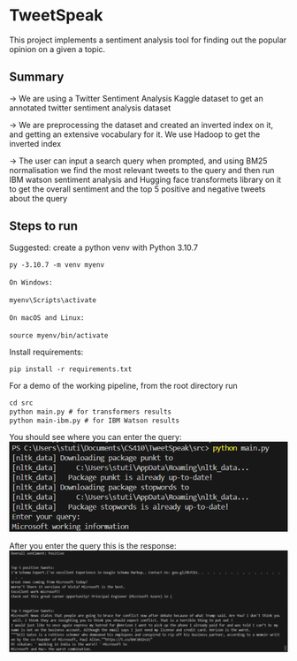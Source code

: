 # TweetSpeak

This project implements a sentiment analysis tool for finding out the popular opinion on a given a topic.


## Summary

-> We are using a Twitter Sentiment Analysis Kaggle dataset to get an annotated twitter sentiment analysis dataset

-> We are preprocessing the dataset and created an inverted index on it, and getting an extensive vocabulary for it. We use Hadoop to get the inverted index

-> The user can input a search query when prompted, and using BM25 normalisation we find the most relevant tweets to the query and then run IBM watson sentiment analysis and Hugging face transformets library on it to get the overall sentiment and the top 5 positive and negative tweets about the query

## Steps to run 
 
 Suggested: create a python venv with Python 3.10.7 
 ```
 py -3.10.7 -m venv myenv

On Windows:

myenv\Scripts\activate

On macOS and Linux:

source myenv/bin/activate
```

Install requirements:
 ```
 pip install -r requirements.txt
 
```

 For a demo of the working pipeline, from the root directory run

```
cd src
python main.py # for transformers results
python main-ibm.py # for IBM Watson results

```

You should see where you can enter the query:
![alt text](image.png)

After you enter the query this is the response:
![alt text](image-1.png)





